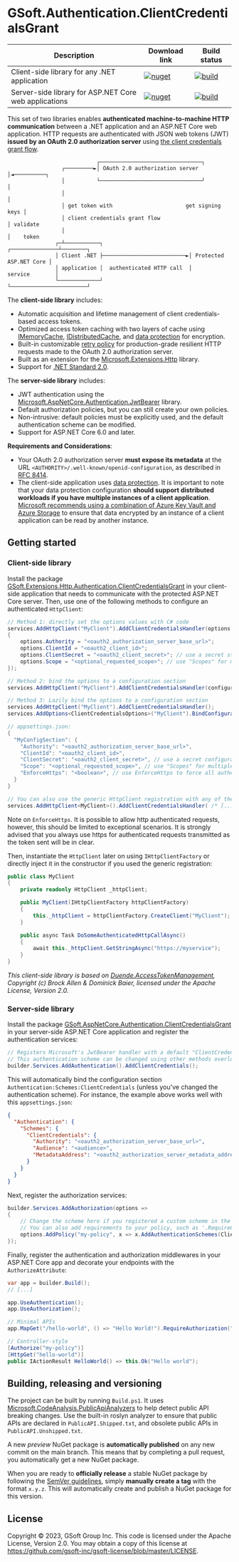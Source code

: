 # GSoft.Authentication.ClientCredentialsGrant

| Description                                           | Download link                                                                                                                                                                                                      | Build status                                                                                                                                                                                                                                                        |
|-------------------------------------------------------|--------------------------------------------------------------------------------------------------------------------------------------------------------------------------------------------------------------------|---------------------------------------------------------------------------------------------------------------------------------------------------------------------------------------------------------------------------------------------------------------------|
| Client-side library for any .NET application          | [![nuget](https://img.shields.io/nuget/v/GSoft.Extensions.Http.Authentication.ClientCredentialsGrant.svg?logo=nuget)](https://www.nuget.org/packages/GSoft.Extensions.Http.Authentication.ClientCredentialsGrant/) | [![build](https://img.shields.io/github/actions/workflow/status/gsoft-inc/gsoft-authentication-clientcredentialsgrant/publish.yml?logo=github&branch=main)](https://github.com/gsoft-inc/gsoft-authentication-clientcredentialsgrant/actions/workflows/publish.yml) |
| Server-side library for ASP.NET Core web applications | [![nuget](https://img.shields.io/nuget/v/GSoft.AspNetCore.Authentication.ClientCredentialsGrant.svg?logo=nuget)](https://www.nuget.org/packages/GSoft.AspNetCore.Authentication.ClientCredentialsGrant/)           | [![build](https://img.shields.io/github/actions/workflow/status/gsoft-inc/gsoft-authentication-clientcredentialsgrant/publish.yml?logo=github&branch=main)](https://github.com/gsoft-inc/gsoft-authentication-clientcredentialsgrant/actions/workflows/publish.yml) |

This set of two libraries enables **authenticated machine-to-machine HTTP communication** between a .NET application and an ASP.NET Core web application.
HTTP requests are authenticated with JSON web tokens (JWT) **issued by an OAuth 2.0 authorization server** using [the client credentials grant flow](https://www.rfc-editor.org/rfc/rfc6749#section-4.4).

```
                            ┌────────────────────────────────┐
                 ┌─────────►│ OAuth 2.0 authorization server │◄──────────┐
                 │          └────────────────────────────────┘           │
                 │                                                       │
                 │ get token with                       get signing keys │
                 │ client credentials grant flow                         │ validate
                 │                                                       │    token
               ┌─┴───────────┐                           ┌───────────────┴────────┐
               │ Client .NET ├──────────────────────────►│ Protected ASP.NET Core │
               │ application │  authenticated HTTP call  │         service        │
               └─────────────┘                           └────────────────────────┘
```

The **client-side library** includes:

* Automatic acquisition and lifetime management of client credentials-based access tokens.
* Optimized access token caching with two layers of cache using [IMemoryCache](https://learn.microsoft.com/en-us/aspnet/core/performance/caching/memory), [IDistributedCache](https://learn.microsoft.com/en-us/aspnet/core/performance/caching/distributed), and [data protection](https://learn.microsoft.com/en-us/aspnet/core/security/data-protection/introduction) for encryption.
* Built-in customizable [retry policy](https://learn.microsoft.com/en-us/dotnet/architecture/microservices/implement-resilient-applications/implement-http-call-retries-exponential-backoff-polly) for production-grade resilient HTTP requests made to the OAuth 2.0 authorization server.
* Built as an extension for the [Microsoft.Extensions.Http](https://www.nuget.org/packages/Microsoft.Extensions.Http/) library.
* Support for [.NET Standard 2.0](https://learn.microsoft.com/en-us/dotnet/standard/net-standard?tabs=net-standard-2-0).

The **server-side library** includes:

* JWT authentication using the [Microsoft.AspNetCore.Authentication.JwtBearer](https://www.nuget.org/packages/Microsoft.AspNetCore.Authentication.JwtBearer) library.
* Default authorization policies, but you can still create your own policies.
* Non-intrusive: default policies must be explicitly used, and the default authentication scheme can be modified.
* Support for ASP.NET Core 6.0 and later.

**Requirements and Considerations**:

* Your OAuth 2.0 authorization server **must expose its metadata** at the URL `<AUTHORITY>/.well-known/openid-configuration`, as described in [RFC 8414](https://www.rfc-editor.org/rfc/rfc8414.html#section-3).
* The client-side application uses [data protection](https://learn.microsoft.com/en-us/aspnet/core/security/data-protection/introduction). It is important to note that your data protection configuration **should support distributed workloads if you have multiple instances of a client application**. [Microsoft recommends using a combination of Azure Key Vault and Azure Storage](https://learn.microsoft.com/en-us/aspnet/core/security/data-protection/configuration/overview) to ensure that data encrypted by an instance of a client application can be read by another instance.


## Getting started

### Client-side library

Install the package [GSoft.Extensions.Http.Authentication.ClientCredentialsGrant](https://www.nuget.org/packages/GSoft.Extensions.Http.Authentication.ClientCredentialsGrant/) in your client-side application
that needs to communicate with the protected ASP.NET Core server. Then, use one of the following methods to configure an authenticated `HttpClient`:

```csharp
// Method 1: directly set the options values with C# code
services.AddHttpClient("MyClient").AddClientCredentialsHandler(options =>
{
    options.Authority = "<oauth2_authorization_server_base_url>";
    options.ClientId = "<oauth2_client_id>";
    options.ClientSecret = "<oauth2_client_secret>"; // use a secret store instead of hardcoding the value
    options.Scope = "<optional_requested_scope>"; // use "Scopes" for multiple values
});

// Method 2: bind the options to a configuration section
services.AddHttpClient("MyClient").AddClientCredentialsHandler(configuration.GetRequiredSection("MyConfigSection").Bind);

// Method 3: Lazily bind the options to a configuration section
services.AddHttpClient("MyClient").AddClientCredentialsHandler();
services.AddOptions<ClientCredentialsOptions>("MyClient").BindConfiguration(configSectionPath: "MyConfigSection");

// appsettings.json:
{
  "MyConfigSection": {
    "Authority": "<oauth2_authorization_server_base_url>",
    "ClientId": "<oauth2_client_id>",
    "ClientSecret": "<oauth2_client_secret>", // use a secret configuration provider instead of hardcoding the value
    "Scope": "<optional_requested_scope>", // use "Scopes" for multiple values,
    "EnforceHttps": "<boolean>", // use EnforceHttps to force all authenticated to be sent via https
  }
}

// You can also use the generic HttpClient registration with any of these methods:
services.AddHttpClient<MyClient>().AddClientCredentialsHandler( /* [...] */);
```

Note on `EnforceHttps`.
It is possible to allow http authenticated requests, however, this should be limited to exceptional scenarios.
It is strongly advised that you always use https for authenticated requests transmitted as the token sent will be in clear.

Then, instantiate the `HttpClient` later on using `IHttpClientFactory` or directly inject it in the constructor if you used the generic registration:

```csharp
public class MyClient
{
    private readonly HttpClient _httpClient;

    public MyClient(IHttpClientFactory httpClientFactory)
    {
        this._httpClient = httpClientFactory.CreateClient("MyClient");
    }

    public async Task DoSomeAuthenticatedHttpCallAsync()
    {
        await this._httpClient.GetStringAsync("https://myservice");
    }
}
```

_This client-side library is based on [Duende.AccessTokenManagement](https://github.com/DuendeSoftware/Duende.AccessTokenManagement/tree/1.1.0), Copyright (c) Brock Allen & Dominick Baier, licensed under the Apache License, Version 2.0._


### Server-side library

Install the package [GSoft.AspNetCore.Authentication.ClientCredentialsGrant](https://www.nuget.org/packages/GSoft.AspNetCore.Authentication.ClientCredentialsGrant/) in your server-side ASP.NET Core application and register the authentication services:

```csharp
// Registers Microsoft's JwtBearer handler with a default "ClientCredentials" authentication scheme.
// This authentication scheme can be changed using other methods overloads.
builder.Services.AddAuthentication().AddClientCredentials();
```

This will automatically bind the configuration section `Authentication:Schemes:ClientCredentials` (unless you've changed the authentication scheme).
For instance, the example above works well with this `appsettings.json`:

```json
{
  "Authentication": {
    "Schemes": {
      "ClientCredentials": {
        "Authority": "<oauth2_authorization_server_base_url>",
        "Audience": "<audience>",
        "MetadataAddress": "<oauth2_authorization_server_metadata_address>"
      }
    }
  }
}
```

Next, register the authorization services:

```csharp
builder.Services.AddAuthorization(options =>
{
    // Change the scheme here if you registered a custom scheme in the authentication services.
    // You can also add requirements to your policy, such as '.RequireClaim("name", "value", ["values"])'.
    options.AddPolicy("my-policy", x => x.AddAuthenticationSchemes(ClientCredentialsDefaults.AuthenticationScheme).RequireAuthenticatedUser());
});
```

Finally, register the authentication and authorization middlewares in your ASP.NET Core app and decorate your endpoints with the `AuthorizeAttribute`:

```csharp
var app = builder.Build();
// [...]

app.UseAuthentication();
app.UseAuthorization();

// Minimal APIs
app.MapGet("/hello-world", () => "Hello World!").RequireAuthorization("my-policy");

// Controller-style
[Authorize("my-policy")]
[HttpGet("hello-world")]
public IActionResult HelloWorld() => this.Ok("Hello world");
```


## Building, releasing and versioning

The project can be built by running `Build.ps1`. It uses [Microsoft.CodeAnalysis.PublicApiAnalyzers](https://github.com/dotnet/roslyn-analyzers/blob/main/src/PublicApiAnalyzers/PublicApiAnalyzers.Help.md) to help detect public API breaking changes. Use the built-in roslyn analyzer to ensure that public APIs are declared in `PublicAPI.Shipped.txt`, and obsolete public APIs in `PublicAPI.Unshipped.txt`.

A new *preview* NuGet package is **automatically published** on any new commit on the main branch. This means that by completing a pull request, you automatically get a new NuGet package.

When you are ready to **officially release** a stable NuGet package by following the [SemVer guidelines](https://semver.org/), simply **manually create a tag** with the format `x.y.z`. This will automatically create and publish a NuGet package for this version.

## License

Copyright © 2023, GSoft Group Inc. This code is licensed under the Apache License, Version 2.0. You may obtain a copy of this license at https://github.com/gsoft-inc/gsoft-license/blob/master/LICENSE.